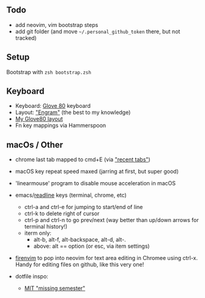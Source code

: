## Todo
- add neovim, vim bootstrap steps
- add git folder (and move `~/.personal_github_token` there, but not tracked)

## Setup
Bootstrap with `zsh bootstrap.zsh`

## Keyboard
- Keyboard: [Glove 80](https://www.moergo.com/collections/glove80-keyboards) keyboard
- Layout: ["Engram"](https://engram.dev/) (the best to my knowledge)
- [My Glove80 layout](https://my.glove80.com/#/layout/user/8c6c5fdf-f14b-40e7-bed5-a3e2bb39f60a)
- Fn key mappings via Hammerspoon

## macOs / Other
- chrome last tab mapped to cmd+E (via ["recent tabs"](https://chrome.google.com/webstore/detail/recent-tabs/ocllfmhjhfmogablefmibmjcodggknml?hl=en))

- macOS key repeat speed maxed (jarring at first, but super good)

- 'linearmouse' program to disable mouse acceleration in macOS

-  emacs/[readline](https://tiswww.case.edu/php/chet/readline/readline.html) keys (terminal, chrome, etc)
    - ctrl-a and ctrl-e for jumping to start/end of line
    - ctrl-k to delete right of cursor
    - ctrl-p and ctrl-n to go prev/next (way better than up/down arrows for terminal history!)
    - iterm only:
        - alt-b, alt-f, alt-backspace, alt-d, alt-.
        - above: alt == option (or esc, via item settings)  
   
- [firenvim](https://github.com/glacambre/firenvim) to pop into neovim for text area editing in Chromee using ctrl-x. Handy for editing files on github, like this very one!

- dotfile inspo:
    - [MIT "missing semester"](https://missing.csail.mit.edu/2020/command-line/#dotfiles)

